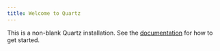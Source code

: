 ```yaml
---
title: Welcome to Quartz
---
```


This is a non-blank Quartz installation.
See the [documentation](https://quartz.jzhao.xyz) for how to get started.
